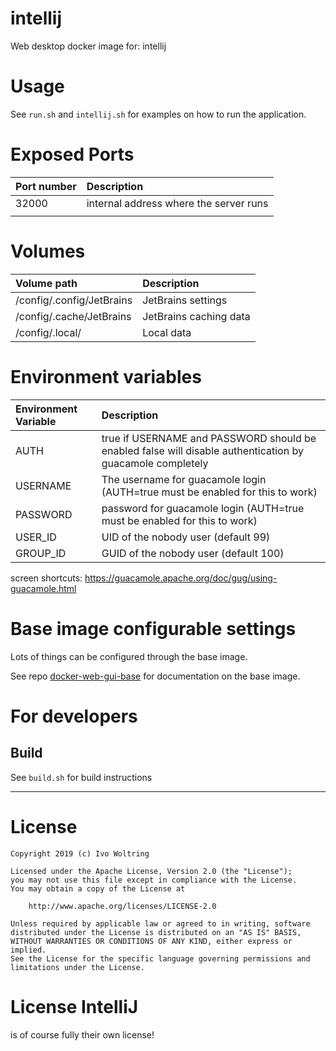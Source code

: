 # intellij

Web desktop docker image for: intellij

# Usage

See `run.sh` and `intellij.sh` for examples on how to run the application.

# Exposed Ports

| Port number | Description                            |
|:------------|:---------------------------------------|
| 32000       | internal address where the server runs |
|             |                                        |

# Volumes

| Volume path               | Description            |
|:--------------------------|:-----------------------|
| /config/.config/JetBrains | JetBrains settings     |
| /config/.cache/JetBrains  | JetBrains caching data |
| /config/.local/           | Local data             |

# Environment variables

| Environment Variable | Description                                                                                               |
|:---------------------|:----------------------------------------------------------------------------------------------------------|
| AUTH                 | true if USERNAME and PASSWORD should be enabled false will disable authentication by guacamole completely |
| USERNAME             | The username for guacamole login (AUTH=true must be enabled for this to work)                             |
| PASSWORD             | password for guacamole login (AUTH=true must be enabled for this to work)                                 |
| USER_ID              | UID of the nobody user (default 99)                                                                       |
| GROUP_ID             | GUID of the nobody user (default 100)                                                                     |

screen shortcuts: https://guacamole.apache.org/doc/gug/using-guacamole.html

# Base image configurable settings

Lots of things can be configured through the base image.

See repo [docker-web-gui-base](https://github.com/IvoNet/docker-web-gui-base/blob/master/README.md)
for documentation on the base image.

# For developers

## Build

See `build.sh` for build instructions

---

# License

    Copyright 2019 (c) Ivo Woltring

    Licensed under the Apache License, Version 2.0 (the "License");
    you may not use this file except in compliance with the License.
    You may obtain a copy of the License at

        http://www.apache.org/licenses/LICENSE-2.0

    Unless required by applicable law or agreed to in writing, software
    distributed under the License is distributed on an "AS IS" BASIS,
    WITHOUT WARRANTIES OR CONDITIONS OF ANY KIND, either express or implied.
    See the License for the specific language governing permissions and
    limitations under the License.

# License IntelliJ

is of course fully their own license!
